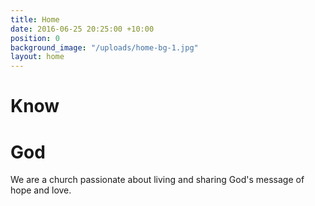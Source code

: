 ```yaml
---
title: Home
date: 2016-06-25 20:25:00 +10:00
position: 0
background_image: "/uploads/home-bg-1.jpg"
layout: home
---
```


# Know

# God

We are a church passionate about living and sharing God's message of hope and love.
